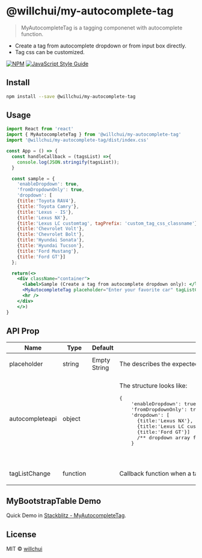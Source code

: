 # @willchui/my-autocomplete-tag

> MyAutocompleteTag is a tagging componenet with autocomplete function.
* Create a tag from autocomplete dropdown or from input box directly.
* Tag css can be customized.

[![NPM](https://img.shields.io/npm/v/@willchui/my-autocomplete-tag.svg)](https://www.npmjs.com/package/@willchui/my-autocomplete-tag) [![JavaScript Style Guide](https://img.shields.io/badge/code_style-standard-brightgreen.svg)](https://standardjs.com)

## Install

```bash
npm install --save @willchui/my-autocomplete-tag
```

## Usage

```jsx
import React from 'react'
import { MyAutocompleteTag } from '@willchui/my-autocomplete-tag'
import '@willchui/my-autocomplete-tag/dist/index.css'

const App = () => {
  const handleCallback = (tagsList) =>{
    console.log(JSON.stringify(tagsList));
  }

  const sample = {
    'enableDropdown': true, 
    'fromDropdownOnly': true,
    'dropdown': [
    {title:'Toyota RAV4'},
    {title:'Toyota Camry'}, 
    {title:'Lexus - IS'},
    {title:'Lexus NX'},
    {title:'Lexus LC customtag', tagPrefix: 'custom_tag_css_classname'}, 
    {title:'Chevrolet Volt'},
    {title:'Chevrolet Bolt'},
    {title:'Hyundai Sonata'},
    {title:'Hyundai Tucson'}, 
    {title:'Ford Mustang'}, 
    {title:'Ford GT'}]
  };

  return(<>
    <div className="container">
      <label>Sample (Create a tag from autocomplete dropdown only): </label>
      <MyAutocompleteTag placeholder="Enter your favorite car" tagListChange={handleCallback} autocompleteapi={sample}/>
      <hr />   
    </div>
    </>)   
}
```
## API Prop 

<table>
  <thead>
    <tr>
      <th>Name</th>
      <th>Type</th>
      <th>Default</th>
      <th>Description</th>
    </tr>
  </thead>
  <tbody>
    <tr>
      <td>placeholder</td>
      <td><div>string</div></td>
      <td>Empty String</td>
      <td>
      <div><p>The describes the expected value of an input field.</p></div></td>
    </tr>
    <tr>
      <td >autocompleteapi</td>
      <td><div>object</div></td>
      <td></td>
      <td><div><p>The structure looks like:<br><pre>
{
    'enableDropdown': true, /** enable/disable the autocomplete function*/
    'fromDropdownOnly': true, /** Create a tag from dropdown only */    
    'dropdown': [
      {title:'Lexus NX'},
      {title:'Lexus LC customtag', tagPrefix: 'custom_tag_css_classname'}, 
      {title:'Ford GT'}]
      /** dropdown array for autocomplete, title is require, and tagPrefix is optional. */
    }
      </p></div></td>
      </pre>
    </tr>    
    <tr>
      <td >tagListChange </td>
      <td ><div>function</div></td>
      <td></td>
      <td><div ><p>Callback function when a tag is created or deleted, it will return an array of tag list.</p></div></td>
    </tr>
   

    
</tbody></table>

## MyBootstrapTable Demo

Quick Demo in <a href="https://stackblitz.com/edit/react-myautocompletetag-demo?file=src/App.js">Stackblitz - MyAutocompleteTag</a>.

## License

MIT © [willchui](https://github.com/willchui)
